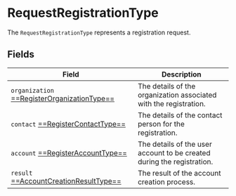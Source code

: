 # RequestRegistrationType

The `RequestRegistrationType` represents a registration request.

## Fields

| Field                                                                         | Description                                                               |
|-------------------------------------------------------------------------------|---------------------------------------------------------------------------|
| `organization` [ ==RegisterOrganizationType== ](RegisterOrganizationType.md)  | The details of the organization associated with the registration.         |
| `contact` [ ==RegisterContactType== ](RegisterContactType.md)                 | The details of the contact person for the registration.                   |
| `account` [ ==RegisterAccountType== ](RegisterAccountType.md)                 | The details of the user account to be created during the registration.    |
| `result` [ ==AccountCreationResultType== ](AccountCreationResultType.md)      | The result of the account creation process.                               |
